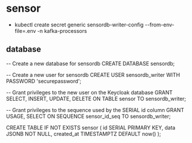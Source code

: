 # sensor

* kubectl create secret generic sensordb-writer-config --from-env-file=.env -n kafka-processors


## database

-- Create a new database for sensordb
CREATE DATABASE sensordb;

-- Create a new user for sensordb
CREATE USER sensordb_writer WITH PASSWORD 'securepassword';

-- Grant privileges to the new user on the Keycloak database
GRANT SELECT, INSERT, UPDATE, DELETE ON TABLE sensor TO sensordb_writer;

-- Grant privileges to the sequence used by the SERIAL id column
GRANT USAGE, SELECT ON SEQUENCE sensor_id_seq TO sensordb_writer;

CREATE TABLE IF NOT EXISTS sensor (
    id SERIAL PRIMARY KEY,
    data JSONB NOT NULL,
    created_at TIMESTAMPTZ DEFAULT now()
);